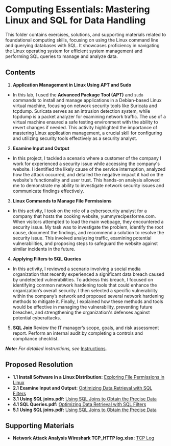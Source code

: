 # Computing Essentials: Mastering Linux and SQL for Data Handling

This folder contains exercises, solutions, and supporting materials related to foundational computing skills, focusing on using the Linux command line and querying databases with SQL. It showcases proficiency in navigating the Linux operating system for efficient system management and performing SQL queries to manage and analyze data.

## Contents
1. **Application Management in Linux Using APT and Sudo**
- In this lab, I used the **Advanced Package Tool (APT)** and `sudo` commands to install and manage applications in a Debian-based Linux virtual machine, focusing on network security tools like Suricata and tcpdump. Suricata serves as an intrusion detection system, while tcpdump is a packet analyzer for examining network traffic. The use of a virtual machine ensured a safe testing environment with the ability to revert changes if needed. This activity highlighted the importance of mastering Linux application management, a crucial skill for configuring and utilizing security tools effectively as a security analyst.
  
2. **Examine Input and Output**
- In this project, I tackled a scenario where a customer of the company I work for experienced a security issue while accessing the company's website. I identified the likely cause of the service interruption, analyzed how the attack occurred, and detailed the negative impact it had on the website's functionality and user trust. This hands-on analysis allowed me to demonstrate my ability to investigate network security issues and communicate findings effectively.

3. **Linux Commands to Manage File Permissions**
- In this activity, I took on the role of a cybersecurity analyst for a company that hosts the cooking website, yummyrecipesforme.com. When visitors attempted to load the main webpage, they encountered a security issue. My task was to investigate the problem, identify the root cause, document the findings, and recommend a solution to resolve the security issue. This involved analyzing traffic, examining potential vulnerabilities, and proposing steps to safeguard the website against similar incidents in the future.

4. **Applying Filters to SQL Queries**
- In this activity, I reviewed a scenario involving a social media organization that recently experienced a significant data breach caused by undetected vulnerabilities. To address this breach, I focused on identifying common network hardening tools that could enhance the organization’s overall security. I then selected a specific vulnerability within the company’s network and proposed several network hardening methods to mitigate it. Finally, I explained how these methods and tools would be effective in managing the vulnerability, preventing future breaches, and strengthening the organization's defenses against potential cyberattacks.
  
5. **SQL Join** Review the IT manager’s scope, goals, and risk assessment report. Perform an internal audit by completing a controls and compliance checklist.

***Note:** For detailed instructions, see* [Instructions](Instructions.md).

## Proposed Resolution
- **1.1 Install Software in a Linux Distribution:** [Exploring File Permissions in Linux](https://github.com/Hugh-Kumbi/Cybersecurity-Portfolio/blob/main/II.%20Network%20Security/1.1%20Hugh_Cybersecurity%20Incident%20Report.md)
- **2.1 Examine Input and Output:** [Optimizing Data Retrieval with SQL Filters](https://github.com/Hugh-Kumbi/Cybersecurity-Portfolio/blob/main/II.%20Network%20Security/2.1%20Hugh_Network%20Attack%20Analysis.md)
- **3.1 Using SQL joins.pdf:** [Using SQL Joins to Obtain the Precise Data](https://github.com/Hugh-Kumbi/Cybersecurity-Portfolio/blob/main/II.%20Network%20Security/3.1%20Hugh_Security%20Incident%20Report.md)
- **4.1 SQL Queries.pdf:** [Optimizing Data Retrieval with SQL Filters](https://github.com/Hugh-Kumbi/Cybersecurity-Portfolio/blob/main/II.%20Network%20Security/2.1%20Hugh_Network%20Attack%20Analysis.md)
- **5.1 Using SQL joins.pdf:** [Using SQL Joins to Obtain the Precise Data](https://github.com/Hugh-Kumbi/Cybersecurity-Portfolio/blob/main/II.%20Network%20Security/3.1%20Hugh_Security%20Incident%20Report.md)

## Supporting Materials
- **Network Attack Analysis Wireshark TCP_HTTP log.xlsx:** [TCP Log](https://github.com/Hugh-Kumbi/Cybersecurity-Portfolio/blob/main/II.%20Network%20Security/Network%20Attack%20Analysis%20Wireshark%20TCP_HTTP%20log.xlsx)
